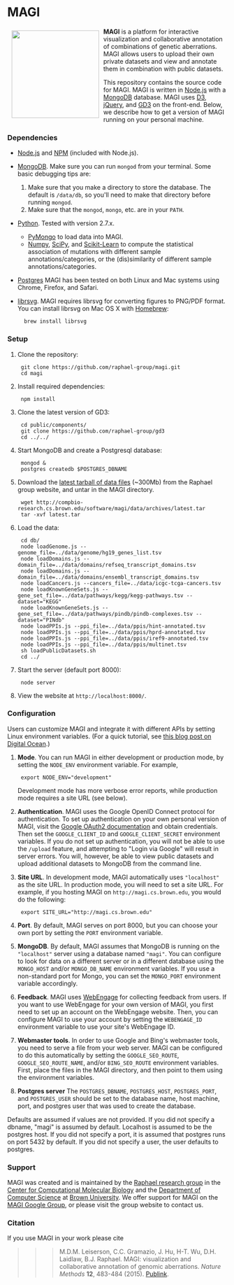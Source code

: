 # MAGI

<a href="http://magi.cs.brown.edu"><img src="http://magi.cs.brown.edu/img/magiTitle.svg" width="200px" align="left" hspace="10" vspace="6"></a>

**MAGI** is a platform for interactive visualization and collaborative annotation of combinations of genetic aberrations. MAGI allows users to upload their own private datasets and view and annotate them in combination with public datasets.

This repository contains the source code for MAGI. MAGI is written in [Node.js](http://nodejs.org/) with a [MongoDB](http://docs.mongodb.org/manual/tutorial/install-mongodb-on-os-x/) database. MAGI uses [D3](http://d3js.org/), [jQuery](http://jquery.com/), and [GD3](github.com/raphael-group/gd3) on the front-end. Below, we describe how to get a version of MAGI running on your personal machine.

### Dependencies ###

* [Node.js](http://nodejs.org/) and [NPM](https://www.npmjs.org/) (included with Node.js).
* [MongoDB](http://docs.mongodb.org/manual/tutorial/install-mongodb-on-os-x/). Make sure you can run `mongod` from your terminal. Some basic debugging tips are:
   1. Make sure that you make a directory to store the database. The default is `/data/db`,
      so you'll need to make that directory before running `mongod`.
   2. Make sure that the `mongod`, `mongo`, etc. are in your `PATH`.
* [Python](https://www.python.org/). Tested with version 2.7.x.
    * [PyMongo](https://api.mongodb.org/python/current/installation.html) to load data into MAGI.
    * [Numpy](http://www.numpy.org/), [SciPy](http://scikit-learn.org/stable/), and [Scikit-Learn](http://www.scipy.org/) to compute the statistical association of mutations with different sample annotations/categories, or the (dis)similarity of different sample annotations/categories.

* [Postgres](https://wiki.postgresql.org/wiki/Detailed_installation_guides)
MAGI has been tested on both Linux and Mac systems using Chrome, Firefox, and Safari.

* [librsvg](https://wiki.gnome.org/action/show/Projects/LibRsvg?action=show&redirect=LibRsvg). MAGI requires librsvg for converting figures to PNG/PDF format. You can install librsvg on Mac OS X with [Homebrew](http://brew.sh/):

        brew install librsvg

### Setup ###

1. Clone the repository:

        git clone https://github.com/raphael-group/magi.git
        cd magi

2. Install required dependencies:

        npm install

3. Clone the latest version of GD3:

        cd public/components/
        git clone https://github.com/raphael-group/gd3
        cd ../../

4. Start MongoDB and create a Postgresql database:

        mongod &
        postgres createdb $POSTGRES_DBNAME

5. Download the [latest tarball of data files](http://compbio-research.cs.brown.edu/software/magi/data/archives/latest.tar) (~300Mb) from the Raphael group website, and untar in the MAGI directory.

        wget http://compbio-research.cs.brown.edu/software/magi/data/archives/latest.tar
        tar -xvf latest.tar

6. Load the data:

        cd db/
        node loadGenome.js --genome_file=../data/genome/hg19_genes_list.tsv
        node loadDomains.js --domain_file=../data/domains/refseq_transcript_domains.tsv
        node loadDomains.js --domain_file=../data/domains/ensembl_transcript_domains.tsv
        node loadCancers.js --cancers_file=../data/icgc-tcga-cancers.tsv
        node loadKnownGeneSets.js --gene_set_file=../data/pathways/kegg/kegg-pathways.tsv --dataset="KEGG"
        node loadKnownGeneSets.js --gene_set_file=../data/pathways/pindb/pindb-complexes.tsv --dataset="PINdb"
        node loadPPIs.js --ppi_file=../data/ppis/hint-annotated.tsv
        node loadPPIs.js --ppi_file=../data/ppis/hprd-annotated.tsv
        node loadPPIs.js --ppi_file=../data/ppis/iref9-annotated.tsv
        node loadPPIs.js --ppi_file=../data/ppis/multinet.tsv
        sh loadPublicDatasets.sh
        cd ../

7. Start the server (default port 8000):

        node server

8. View the website at `http://localhost:8000/`.

### Configuration ###

Users can customize MAGI and integrate it with different APIs by setting Linux environment variables. (For a quick tutorial, see [this blog post on Digital Ocean](https://www.digitalocean.com/community/tutorials/how-to-read-and-set-environmental-and-shell-variables-on-a-linux-vps).)

1. **Mode**. You can run MAGI in either development or production mode, by setting the `NODE_ENV` environment variable. For example,

        export NODE_ENV="development"
   Development mode has more verbose error reports, while production mode requires a site URL (see below).

2. **Authentication**. MAGI uses the Google OpenID Connect protocol for authentication. To set up authentication on your own personal version of MAGI, visit the [Google OAuth2 documentation](https://developers.google.com/accounts/docs/OAuth2) and obtain credentials. Then set the `GOOGLE_CLIENT_ID` and `GOOGLE_CLIENT_SECRET` environment variables. If you do not set up authentication, you will not be able to use the `/upload` feature, and attempting to "Login via Google" will result in server errors. You will, however, be able to view public datasets and upload additional datasets to MongoDB from the command line.
3. **Site URL**. In development mode, MAGI automatically uses `"localhost"` as the site URL. In production mode, you will need to set a site URL. For example, if you hosting MAGI on `http://magi.cs.brown.edu`, you would do the following:

        export SITE_URL="http://magi.cs.brown.edu"

4. **Port**. By default, MAGI serves on port 8000, but you can choose your own port by setting the `PORT` environment variable.
5. **MongoDB**. By default, MAGI assumes that MongoDB is running on the `"localhost"` server using a database named `"magi"`. You can configure to look for data on a different server or in a different database using the `MONGO_HOST` and/or `MONGO_DB_NAME` environment variables.  If you use a non-standard port for Mongo, you can set the `MONGO_PORT` environment variable accordingly.
6. **Feedback**. MAGI uses [WebEngage](https://webengage.com/) for collecting feedback from users. If you want to use WebEngage for your own version of MAGI, you first need to set up an account on the WebEngage website. Then, you can configure MAGI to use your account by setting the `WEBENGAGE_ID` environment variable to use your site's WebEngage ID.
7. **Webmaster tools**. In order to use Google and Bing's webmaster tools, you need to serve a file from your web server. MAGI can be configured to do this automatically by setting the `GOOGLE_SEO_ROUTE`, `GOOGLE_SEO_ROUTE_NAME`, and/or `BING_SEO_ROUTE` environment variables. First, place the files in the MAGI directory, and then point to them using the environment variables.
8. **Postgres server**  The `POSTGRES_DBNAME`, `POSTGRES_HOST`, `POSTGRES_PORT`, and `POSTGRES_USER` should be set to the database name, host machine, port, and postgres user that was used to create the database.

Defaults are assumed if values are not provided.  If you did not specify a dbname, "magi" is assumed by default. Localhost is assumed to be the postgres host.  If you did not specify a port, it is assumed that postgres runs on port 5432 by default.  If you did not specify a user, the user defaults to postgres.

### Support ###

MAGI was created and is maintained by the [Raphael research group](http://compbio.cs.brown.edu) in the [Center for Computational Molecular Biology](http://brown.edu/ccmb) and the [Department of Computer Science](http://cs.brown.edu) at [Brown University](http://brown.edu). We offer support for MAGI on the [MAGI Google Group](https://groups.google.com/forum/#!forum/magi-app), or please visit the group website to contact us.

### Citation ###

If you use MAGI in your work please cite

>>> M.D.M. Leiserson, C.C. Gramazio, J. Hu, H-T. Wu, D.H. Laidlaw, B.J. Raphael. MAGI: visualization and collaborative annotation of genomic aberrations. *Nature Methods* **12**, 483-484 (2015). [Publink](http://www.nature.com/nmeth/journal/v12/n6/full/nmeth.3412.html).
